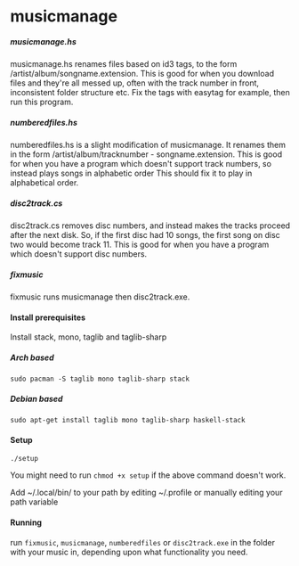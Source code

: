 # musicmanage

##### musicmanage.hs

musicmanage.hs renames files based on id3 tags, to the form /artist/album/songname.extension.
This is good for when you download files and they're all messed up, often with the track number in front, inconsistent folder structure etc. 
Fix the tags with easytag for example, then run this program.

##### numberedfiles.hs

numberedfiles.hs is a slight modification of musicmanage. It renames them in the form /artist/album/tracknumber - songname.extension.
This is good for when you have a program which doesn't support track numbers, so instead plays songs in alphabetic order
This should fix it to play in alphabetical order.

##### disc2track.cs

disc2track.cs removes disc numbers, and instead makes the tracks proceed after the next disk.
So, if the first disc had 10 songs, the first song on disc two would become track 11.
This is good for when you have a program which doesn't support disc numbers.

##### fixmusic

fixmusic runs musicmanage then disc2track.exe.

#### Install prerequisites

Install stack, mono, taglib and taglib-sharp

##### Arch based

`sudo pacman -S taglib mono taglib-sharp stack`

##### Debian based 

`sudo apt-get install taglib mono taglib-sharp haskell-stack`

#### Setup

`./setup`

You might need to run `chmod +x setup` if the above command doesn't work.

Add ~/.local/bin/ to your path by editing ~/.profile or manually editing your path variable

#### Running

run `fixmusic`, `musicmanage`, `numberedfiles` or `disc2track.exe` in the folder with your music in, depending upon what functionality you need.
